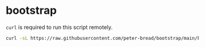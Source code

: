 # bootstrap

`curl` is required to run this script remotely.

```bash
curl -sL https://raw.githubusercontent.com/peter-bread/bootstrap/main/bootstrap.sh | bash
```
